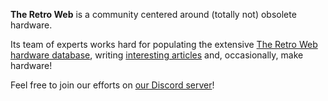 **The Retro Web** is a community centered around (totally not) obsolete hardware.

Its team of experts works hard for populating the extensive [The Retro Web hardware database](https://theretroweb.com), writing [interesting articles](https://blog.theretroweb.com) and, occasionally, make hardware!

Feel free to join our efforts on [our Discord server](https://discord.gg/HWWH7hsk2p)!
